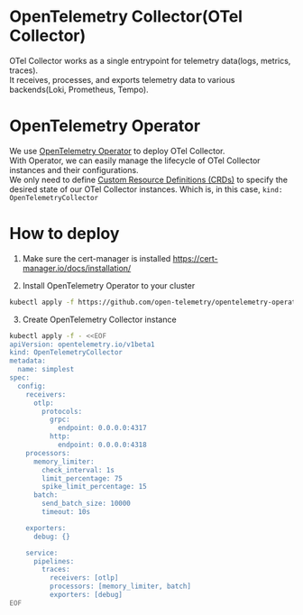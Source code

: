 # OpenTelemetry Collector(OTel Collector)

OTel Collector works as a single entrypoint for telemetry data(logs, metrics, traces).  
It receives, processes, and exports telemetry data to various backends(Loki, Prometheus, Tempo).

# OpenTelemetry Operator

We use [OpenTelemetry Operator](https://github.com/open-telemetry/opentelemetry-operator) to deploy OTel Collector.  
With Operator, we can easily manage the lifecycle of OTel Collector instances and their configurations.  
We only need to define [Custom Resource Definitions (CRDs)](https://kubernetes.io/docs/concepts/extend-kubernetes/api-extension/custom-resources/) to specify the desired state of our OTel Collector instances.
Which is, in this case, `kind: OpenTelemetryCollector`

# How to deploy

1. Make sure the cert-manager is installed
https://cert-manager.io/docs/installation/

2. Install OpenTelemetry Operator to your cluster
```sh
kubectl apply -f https://github.com/open-telemetry/opentelemetry-operator/releases/latest/download/opentelemetry-operator.yaml
```

3. Create OpenTelemetry Collector instance
```sh
kubectl apply -f - <<EOF
apiVersion: opentelemetry.io/v1beta1
kind: OpenTelemetryCollector
metadata:
  name: simplest
spec:
  config:
    receivers:
      otlp:
        protocols:
          grpc:
            endpoint: 0.0.0.0:4317
          http:
            endpoint: 0.0.0.0:4318
    processors:
      memory_limiter:
        check_interval: 1s
        limit_percentage: 75
        spike_limit_percentage: 15
      batch:
        send_batch_size: 10000
        timeout: 10s

    exporters:
      debug: {}

    service:
      pipelines:
        traces:
          receivers: [otlp]
          processors: [memory_limiter, batch]
          exporters: [debug]
EOF
```
